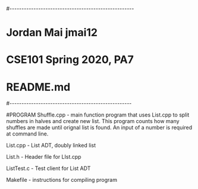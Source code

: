 #----------------------------------------------------
# Jordan Mai jmai12
# CSE101 Spring 2020, PA7
# README.md
#---------------------------------------------------

#PROGRAM
Shuffle.cpp - main function program that uses List.cpp to split numbers in halves and create new list. This program counts how many shuffles are made until orignal list is found. An input of a number is required at command line.

List.cpp - List ADT, doubly linked list

List.h - Header file for LIst.cpp

ListTest.c - Test client for List ADT

Makefile - instructions for compiling program
